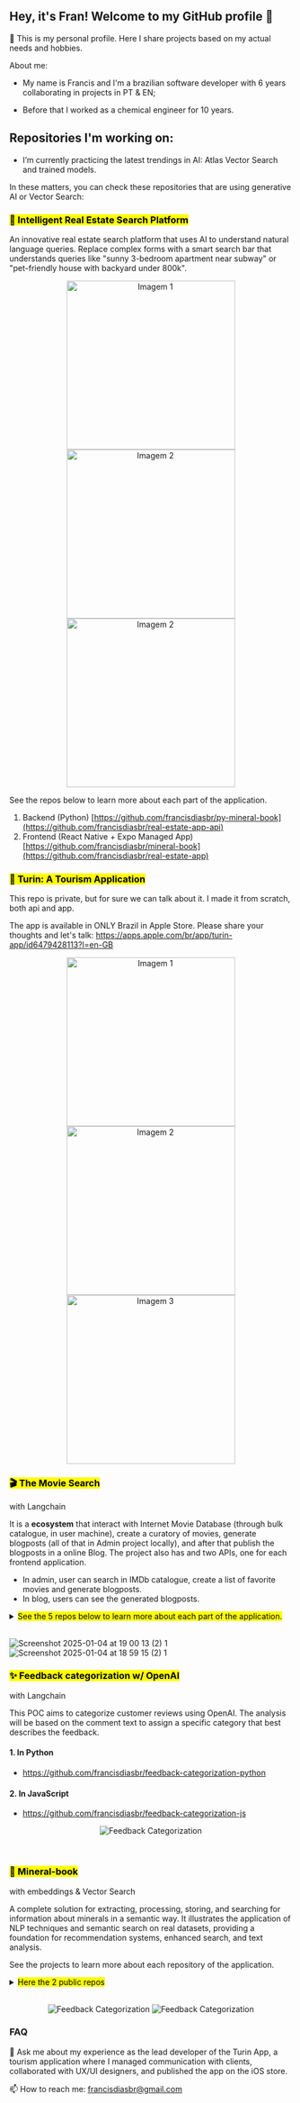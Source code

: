 ## Hey, it's Fran! Welcome to my GitHub profile 👋

👐 This is my personal profile. Here I share projects based on my actual needs and hobbies.


About me:

- My name is Francis and I'm a brazilian software developer with 6 years collaborating in projects in PT & EN;

- Before that I worked as a chemical engineer for 10 years.


## Repositories I'm working on:

- I’m currently practicing the latest trendings in AI: Atlas Vector Search and trained models.

 In these matters, you can check these repositories that are using generative AI or Vector Search:

<h3><mark>🏡 Intelligent Real Estate Search Platform</mark></h3>

An innovative real estate search platform that uses AI to understand natural language queries. Replace complex forms with a smart search bar that understands queries like "sunny 3-bedroom apartment near subway" or "pet-friendly house with backyard under 800k".





<p align="center">
  <img src="https://github.com/user-attachments/assets/9df62f08-6095-45b3-ab0f-d2badfe7bc97" alt="Imagem 1" width="300">
  <img src="https://github.com/user-attachments/assets/42648ff8-068e-4e64-ac28-6d58f10783ff" alt="Imagem 2" width="300">
  <img src="https://github.com/user-attachments/assets/038e20dd-9205-42a0-814b-dbff0c3c42fa" alt="Imagem 2" width="300">
</p>

See the repos below to learn more about each part of the application.

1. Backend (Python)
[https://github.com/francisdiasbr/py-mineral-book](https://github.com/francisdiasbr/real-estate-app-api)
2. Frontend (React Native + Expo Managed App)
[https://github.com/francisdiasbr/mineral-book](https://github.com/francisdiasbr/real-estate-app)

<h3><mark>🎒 Turin: A Tourism Application</mark></h3>

This repo is private, but for sure we can talk about it. I made it from scratch, both api and app.

The app is available in ONLY Brazil in Apple Store. Please share your thoughts and let's talk: https://apps.apple.com/br/app/turin-app/id6479428113?l=en-GB

<p align="center">
  <img src="https://github.com/user-attachments/assets/5289b6e0-5e06-42a9-901e-1a580f1f8d08" alt="Imagem 1" width="300">
  <img src="https://github.com/user-attachments/assets/13d64cbf-0c29-471f-8259-6008b78c8c3e" alt="Imagem 2" width="300">
  <img src="https://github.com/user-attachments/assets/bb39b3c7-9867-44b6-aa4d-bd7d75aafba6" alt="Imagem 3" width="300">
</p>

<h3><mark>🎬 The Movie Search</mark></h3>

with Langchain

It is a **ecosystem** that interact with Internet Movie Database (through bulk catalogue, in user machine), create a curatory of movies, generate blogposts (all of that in Admin project locally), and after that publish the blogposts in a online Blog. 
The project also has and two APIs, one for each frontend application.

- In admin, user can search in IMDb catalogue, create a list of favorite movies and generate blogposts.
- In blog, users can see the generated blogposts.

<details>
<summary><mark>See the 5 repos below to learn more about each part of the application.</mark></summary>

#### 1. Movie Search Admin Frontend:
https://github.com/francisdiasbr/movie-search-frontend (Next project with Redux for state management)

#### 2. Movie Search Admin Backend:
https://github.com/francisdiasbr/movie-search-backend (Python project with Flask)
Is the backend for Movie Search. The project comprehends all the endpoints the admin application needs.

#### 3. Movie Search Blog:
https://github.com/francisdiasbr/movie-search-blog (Vite project with Redux for state management)

#### 4. Movie Search Blog Backend:
https://github.com/francisdiasbr/movie-search-blog-backend (Python project with Flask)

#### 5. Archictecture Decision Records for Movie Search project (ADRs):
https://github.com/francisdiasbr/movie-search-adr (Markdown, in order to write the decisions in this repository)

</details>
<br/>

![Screenshot 2025-01-04 at 19 00 13 (2) 1](https://github.com/user-attachments/assets/2f2dde79-09c3-499c-b7e8-7e750da60518)
![Screenshot 2025-01-04 at 18 59 15 (2) 1](https://github.com/user-attachments/assets/1043af9a-fbf0-42dd-9ed5-e4b59b393af1)


<h3><mark>✨ Feedback categorization w/ OpenAI</mark></h3>

with Langchain

This POC aims to categorize customer reviews using OpenAI. The analysis will be based on the comment text to assign a specific category that best describes the feedback.

#### 1. In Python
- https://github.com/francisdiasbr/feedback-categorization-python

#### 2. In JavaScript
- https://github.com/francisdiasbr/feedback-categorization-js

<p align="center">
  <img src="https://github.com/user-attachments/assets/0fcb7e58-0cfc-46ba-be74-ccfcdfdbaf8c" alt="Feedback Categorization">
</p>
<br/>



<h3><mark> 🔮 Mineral-book </h3></mark>

with embeddings & Vector Search

A complete solution for extracting, processing, storing, and searching for information about minerals in a semantic way. It illustrates the application of NLP techniques and semantic search on real datasets, providing a foundation for recommendation systems, enhanced search, and text analysis.

See the projects to learn more about each repository of the application.

<details>
<summary><mark>Here the 2 public repos</mark></summary>

#### 1. Backend (Python)
- https://github.com/francisdiasbr/py-mineral-book

  
#### 2. Frontend (React Native + Expo)
- https://github.com/francisdiasbr/mineral-book

</details>
<br/>

<p align="center">
  <img src="https://github.com/user-attachments/assets/2020b59c-1dcd-4d72-b699-1f9cf3029015" alt="Feedback Categorization">
  <img src="https://github.com/user-attachments/assets/e63851d1-a7f1-4f4c-8d77-b9a74a3a718d" alt="Feedback Categorization">
</p>


  ### FAQ
  💬 Ask me about my experience as the lead developer of the Turin App, a tourism application where I managed communication with clients, collaborated with UX/UI designers, and published the app on the iOS store.

  📫 How to reach me: francisdiasbr@gmail.com

